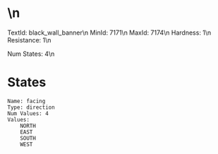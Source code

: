 # \n
TextId: black_wall_banner\n
MinId: 7171\n
MaxId: 7174\n
Hardness: 1\n
Resistance: 1\n

Num States: 4\n
# States
```
Name: facing
Type: direction
Num Values: 4
Values:
    NORTH
    EAST
    SOUTH
    WEST
```